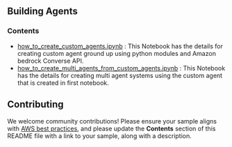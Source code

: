 <h2>Building Agents</h2>


<h3>Contents</h3>

- [how_to_create_custom_agents.ipynb](./how_to_create_custom_agents.ipynb) : This Notebook has the details for creating custom agent ground up using python modules and Amazon bedrock Converse API.
- [how_to_create_multi_agents_from_custom_agents.ipynb](./how_to_create_multi_agents_from_custom_agents.ipynb) : This Notebook has the details for creating multi agent systems using the custom agent that is created in first notebook.


<h2>Contributing</h2>

We welcome community contributions! Please ensure your sample aligns with  [AWS best practices](https://aws.amazon.com/architecture/well-architected/), and please update the **Contents** section of this README file with a link to your sample, along with a description.
